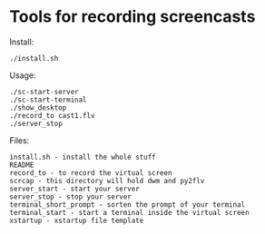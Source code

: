 Tools for recording screencasts
===============================

Install:

    ./install.sh

Usage:

    ./sc-start-server
    ./sc-start-terminal
    ./show_desktop
    ./record_to cast1.flv
    ./server_stop


Files:

    install.sh - install the whole stuff
    README
    record_to - to record the virtual screen
    scrcap - this directory will hold dwm and py2flv
    server_start - start your server
    server_stop - stop your server
    terminal_short_prompt - sorten the prompt of your terminal
    terminal_start - start a terminal inside the virtual screen
    xstartup - xstartup file template
